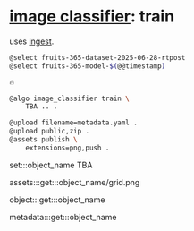 # [image classifier](./image-classifier.md): train

uses [ingest](./image-classifier-ingest.md).

```bash
@select fruits-365-dataset-2025-06-28-rtpost
@select fruits-365-model-$(@@timestamp)

🔥

@algo image_classifier train \
    TBA .. .

@upload filename=metadata.yaml .
@upload public,zip .
@assets publish \
    extensions=png,push .
```

set:::object_name TBA

assets:::get:::object_name/grid.png

object:::get:::object_name

metadata:::get:::object_name
